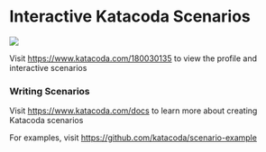 # Interactive Katacoda Scenarios

[![](http://shields.katacoda.com/katacoda/180030135/count.svg)](https://www.katacoda.com/180030135 "Get your profile on Katacoda.com")

Visit https://www.katacoda.com/180030135 to view the profile and interactive scenarios

### Writing Scenarios
Visit https://www.katacoda.com/docs to learn more about creating Katacoda scenarios

For examples, visit https://github.com/katacoda/scenario-example
